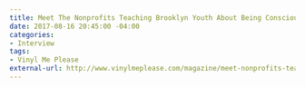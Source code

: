```yaml
---
title: Meet The Nonprofits Teaching Brooklyn Youth About Being Conscious Musicians
date: 2017-08-16 20:45:00 -04:00
categories:
- Interview
tags:
- Vinyl Me Please
external-url: http://www.vinylmeplease.com/magazine/meet-nonprofits-teaching-brooklyn-youth-about-being-conscious-musicians/
---
```


